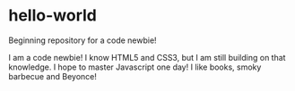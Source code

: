 # hello-world
Beginning repository for a code newbie!

I am a code newbie! I know HTML5 and CSS3, but I am still building on that knowledge. I hope to master Javascript one day! 
I like books, smoky barbecue and Beyonce!
